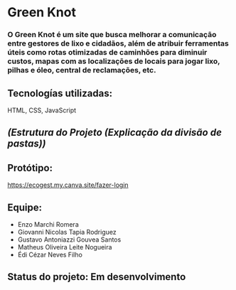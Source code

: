 # Green Knot
### O Green Knot é um site que busca melhorar a comunicação entre gestores de lixo e cidadãos, além de atribuir ferramentas úteis como rotas otimizadas de caminhões para diminuir custos, mapas com as localizações de locais para jogar lixo, pilhas e óleo, central de reclamações, etc.

## Tecnologías utilizadas:
HTML, CSS, JavaScript

## *(Estrutura do Projeto (Explicação da divisão de pastas))*

## **Protótipo:** 
https://ecogest.my.canva.site/fazer-login

## **Equipe:**
- Enzo Marchi Romera
- Giovanni Nicolas Tapia Rodriguez
- Gustavo Antoniazzi Gouvea Santos
- Matheus Oliveira Leite Nogueira
- Édi Cézar Neves Filho

## **Status do projeto:** Em desenvolvimento
